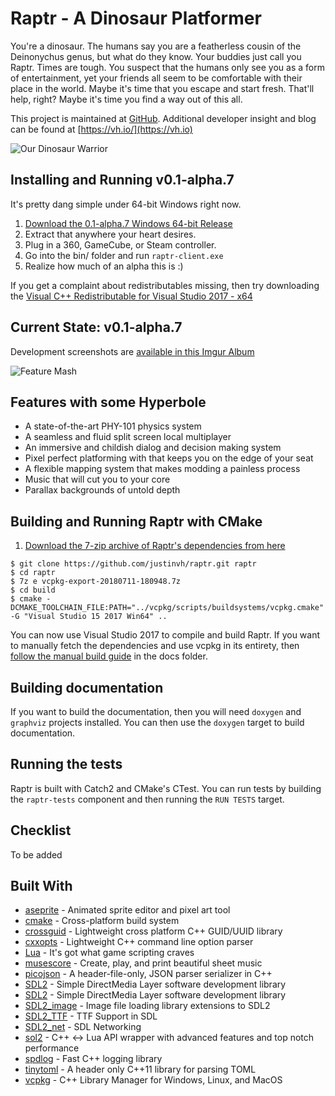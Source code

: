 # Raptr - A Dinosaur Platformer

You're a dinosaur. The humans say you are a featherless cousin of the Deinonychus genus, but what do they know. Your buddies just call you Raptr.
Times are tough. You suspect that the humans only see you as a form of entertainment, yet your friends all seem to be comfortable with their place in the world.
Maybe it's time that you escape and start fresh. That'll help, right? Maybe it's time you find a way out of this all.

This project is maintained at [GitHub](https://github.com/justinvh/raptr). 
Additional developer insight and blog can be found at 
[https://vh.io/](https://vh.io)


![Our Dinosaur Warrior][raptr-idle]

## Installing and Running v0.1-alpha.7

It's pretty dang simple under 64-bit Windows right now.

1. [Download the 0.1-alpha.7 Windows 64-bit Release](https://github.com/justinvh/raptr/releases/download/v0.1-alpha.7/raptr-0.1.0-alpha.7-Release-win64.zip)
2. Extract that anywhere your heart desires.
3. Plug in a 360, GameCube, or Steam controller.
4. Go into the bin/ folder and run `raptr-client.exe`
5. Realize how much of an alpha this is :)

If you get a complaint about redistributables missing, then try downloading the [Visual C++ Redistributable for Visual Studio 2017 - x64](https://aka.ms/vs/15/release/vc_redist.x64.exe)

## Current State: v0.1-alpha.7

Development screenshots are [available in this Imgur Album](https://imgur.com/a/pnREFi5)

![Feature Mash][raptr-0.1-alpha.7]

## Features with some Hyperbole

- A state-of-the-art PHY-101 physics system
- A seamless and fluid split screen local multiplayer
- An immersive and childish dialog and decision making system
- Pixel perfect platforming with that keeps you on the edge of your seat
- A flexible mapping system that makes modding a painless process
- Music that will cut you to your core
- Parallax backgrounds of untold depth

## Building and Running Raptr with CMake

1. [Download the 7-zip archive of Raptr's dependencies from here](https://github.com/justinvh/raptr/releases/download/v0.1-alpha.7/vcpkg-export-20180711-180948.7z)

```
$ git clone https://github.com/justinvh/raptr.git raptr
$ cd raptr
$ 7z e vcpkg-export-20180711-180948.7z
$ cd build
$ cmake -DCMAKE_TOOLCHAIN_FILE:PATH="../vcpkg/scripts/buildsystems/vcpkg.cmake" -G "Visual Studio 15 2017 Win64" ..
```

You can now use Visual Studio 2017 to compile and build Raptr. If you want to manually fetch the dependencies and use vcpkg in its entirety, then [follow the manual build guide](https://github.com/justinvh/raptr/tree/master/doc/BUILDING_WITH_VCPKG.md) in the docs folder.

## Building documentation

If you want to build the documentation, then you will need `doxygen` and 
`graphviz` projects installed. You can then use the `doxygen` target to 
build documentation.

## Running the tests

Raptr is built with Catch2 and CMake's CTest. You can run tests by building the `raptr-tests` component
and then running the `RUN TESTS` target.

## Checklist

To be added

## Built With

* [aseprite](https://www.aseprite.org/) - Animated sprite editor and pixel art tool
* [cmake](https://cmake.org/) - Cross-platform build system
* [crossguid](https://github.com/graeme-hill/crossguid) - Lightweight cross platform C++ GUID/UUID library
* [cxxopts](https://github.com/jarro2783/cxxopts) - Lightweight C++ command line option parser
* [Lua](https://www.lua.org/) - It's got what game scripting craves
* [musescore](https://musescore.com/) - Create, play, and print beautiful sheet music
* [picojson](https://github.com/kazuho/picojson) - A header-file-only, JSON parser serializer in C++
* [SDL2](https://www.libsdl.org/index.php) - Simple DirectMedia Layer software development library
* [SDL2](https://www.libsdl.org/index.php) - Simple DirectMedia Layer software development library
* [SDL2_image](https://www.libsdl.org/projects/SDL_image/) - Image file loading library extensions to SDL2
* [SDL2_TTF](https://www.libsdl.org/projects/SDL_ttf/docs/SDL_ttf.html) - TTF Support in SDL
* [SDL2_net](https://www.libsdl.org/projects/SDL_net) - SDL Networking
* [sol2](https://github.com/ThePhD/sol2) - C++ <-> Lua API wrapper with advanced features and top notch performance
* [spdlog](https://github.com/gabime/spdlog) - Fast C++ logging library
* [tinytoml](https://github.com/mayah/tinytoml) - A header only C++11 library for parsing TOML
* [vcpkg](https://github.com/Microsoft/vcpkg) - C++ Library Manager for Windows, Linux, and MacOS

[raptr-idle]: https://i.imgur.com/sqVdbnN.gif
[raptr-0.1-alpha.7]: https://i.imgur.com/pNqNhiF.gif
